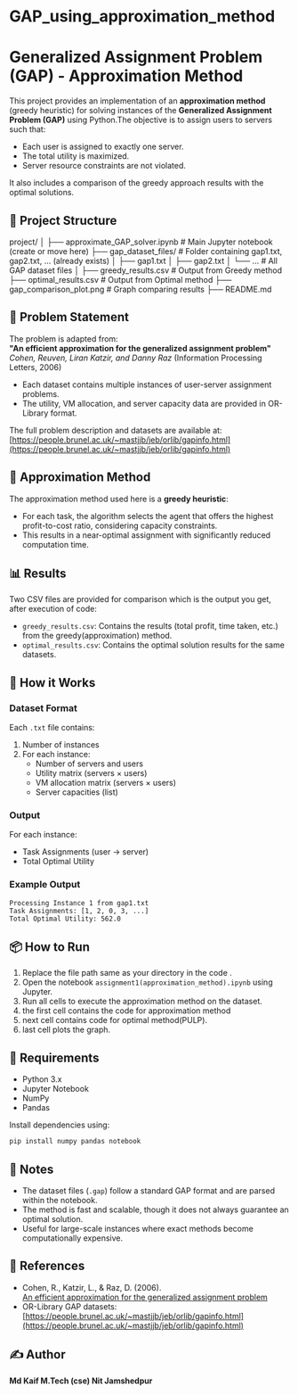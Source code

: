 # GAP_using_approximation_method
# Generalized Assignment Problem (GAP) - Approximation Method

This project provides an implementation of an **approximation method** (greedy heuristic) for solving instances of the **Generalized Assignment Problem (GAP)** using Python.The objective is to assign users to servers such that:

- Each user is assigned to exactly one server.
- The total utility is maximized.
- Server resource constraints are not violated.

It also includes a comparison of the greedy approach results with the optimal solutions.

## 📁 Project Structure

project/
│
├── approximate_GAP_solver.ipynb        # Main Jupyter notebook (create or move here)
├── gap_dataset_files/              # Folder containing gap1.txt, gap2.txt, ... (already exists)
│   ├── gap1.txt
│   ├── gap2.txt
│   └── ...                         # All GAP dataset files
│
├── greedy_results.csv              # Output from Greedy method
├── optimal_results.csv             # Output from Optimal method
├── gap_comparison_plot.png         # Graph comparing results
├── README.md  

## 🧩 Problem Statement


The problem is adapted from:  
**"An efficient approximation for the generalized assignment problem"**  
_Cohen, Reuven, Liran Katzir, and Danny Raz_ (Information Processing Letters, 2006)

- Each dataset contains multiple instances of user-server assignment problems.
- The utility, VM allocation, and server capacity data are provided in OR-Library format.

The full problem description and datasets are available at:  
[https://people.brunel.ac.uk/~mastjjb/jeb/orlib/gapinfo.html](https://people.brunel.ac.uk/~mastjjb/jeb/orlib/gapinfo.html)

## 🧠 Approximation Method

The approximation method used here is a **greedy heuristic**:
- For each task, the algorithm selects the agent that offers the highest profit-to-cost ratio, considering capacity constraints.
- This results in a near-optimal assignment with significantly reduced computation time.

## 📊 Results

Two CSV files are provided for comparison  which is the output you get, after execution of code:
- `greedy_results.csv`: Contains the results (total profit, time taken, etc.) from the greedy(approximation) method.
- `optimal_results.csv`: Contains the optimal solution results for the same datasets.

## 🧠 How it Works

### Dataset Format

Each `.txt` file contains:
1. Number of instances
2. For each instance:
   - Number of servers and users
   - Utility matrix (servers × users)
   - VM allocation matrix (servers × users)
   - Server capacities (list)

### Output

For each instance:
- Task Assignments (user → server)
- Total Optimal Utility

### Example Output

```
Processing Instance 1 from gap1.txt  
Task Assignments: [1, 2, 0, 3, ...]  
Total Optimal Utility: 562.0
```

## 📦 How to Run

1. Replace the file path same as your directory in the code .
2. Open the notebook `assignment1(approximation_method).ipynb` using Jupyter.
3. Run all cells to execute the approximation method on the dataset.
4. the first cell contains the code for approximation method
5. next cell contains code for optimal method(PULP).
6. last cell plots the graph.
## 🧮 Requirements

- Python 3.x
- Jupyter Notebook
- NumPy
- Pandas

Install dependencies using:
```bash
pip install numpy pandas notebook
```

## 📌 Notes

- The dataset files (`.gap`) follow a standard GAP format and are parsed within the notebook.
- The method is fast and scalable, though it does not always guarantee an optimal solution.
- Useful for large-scale instances where exact methods become computationally expensive.



## 🧾 References

- Cohen, R., Katzir, L., & Raz, D. (2006).  
  [An efficient approximation for the generalized assignment problem](https://www.sciencedirect.com/science/article/abs/pii/S0020019006001931)
- OR-Library GAP datasets:  
  [https://people.brunel.ac.uk/~mastjjb/jeb/orlib/gapinfo.html](https://people.brunel.ac.uk/~mastjjb/jeb/orlib/gapinfo.html)



## ✍️ Author


**Md Kaif
M.Tech (cse)
Nit Jamshedpur**
